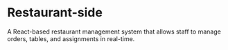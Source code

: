 # Restaurant-side
A React-based restaurant management system that allows staff to manage orders, tables, and assignments in real-time.
